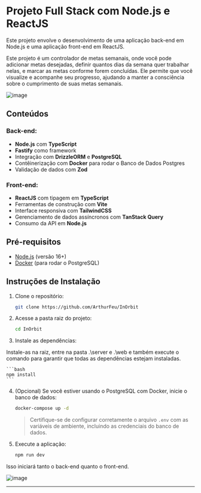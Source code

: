 # Projeto Full Stack com Node.js e ReactJS

Este projeto envolve o desenvolvimento de uma aplicação back-end em Node.js e uma aplicação front-end em ReactJS.

Este projeto é um controlador de metas semanais, onde você pode adicionar metas desejadas, definir quantos dias da semana quer trabalhar nelas, e marcar as metas conforme forem concluídas. Ele permite que você visualize e acompanhe seu progresso, ajudando a manter a consciência sobre o cumprimento de suas metas semanais.


![image](https://github.com/user-attachments/assets/611bc676-119a-4459-ba1a-068a6ca0c03f)

## Conteúdos

### Back-end:
- **Node.js** com **TypeScript**
- **Fastify** como framework
- Integração com **DrizzleORM** e **PostgreSQL**
- Contêinerização com **Docker** para rodar o Banco de Dados Postgres
- Validação de dados com **Zod**

### Front-end:
- **ReactJS** com tipagem em **TypeScript**
- Ferramentas de construção com **Vite**
- Interface responsiva com **TailwindCSS**
- Gerenciamento de dados assíncronos com **TanStack Query**
- Consumo da API em **Node.js**

## Pré-requisitos

- [Node.js](https://nodejs.org/) (versão 16+)
- [Docker](https://www.docker.com/) (para rodar o PostgreSQL)

## Instruções de Instalação

1. Clone o repositório:

    ```bash
    git clone https://github.com/ArthurFeu/InOrbit
    ```

2. Acesse a pasta raiz do projeto:

    ```bash
    cd InOrbit
    ```

3. Instale as dependências:

Instale-as na raiz, entre na pasta .\server e .\web e também execute o comando para garantir que todas as dependências estejam instaladas.

    ```bash
    npm install
    ```

4. (Opcional) Se você estiver usando o PostgreSQL com Docker, inicie o banco de dados:

    ```bash
    docker-compose up -d
    ```

    > Certifique-se de configurar corretamente o arquivo `.env` com as variáveis de ambiente, incluindo as credenciais do banco de dados.

5. Execute a aplicação:

    ```bash
    npm run dev
    ```

Isso iniciará tanto o back-end quanto o front-end.


![image](https://github.com/user-attachments/assets/134edb1c-1df6-4c96-acf3-3728a8dee874)

---



